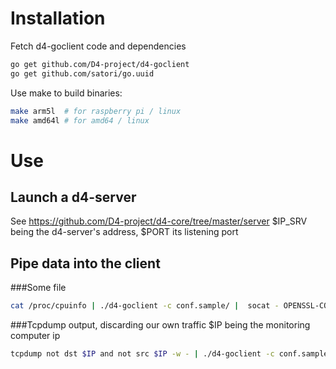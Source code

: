 # Installation
Fetch d4-goclient code and dependencies
```bash
go get github.com/D4-project/d4-goclient
go get github.com/satori/go.uuid
```
Use make to build binaries:
```bash
make arm5l  # for raspberry pi / linux
make amd64l # for amd64 / linux
```
# Use
## Launch a d4-server
See https://github.com/D4-project/d4-core/tree/master/server
$IP_SRV being the d4-server's address, $PORT its listening port
## Pipe data into the client
###Some file
```bash
cat /proc/cpuinfo | ./d4-goclient -c conf.sample/ |  socat - OPENSSL-CONNECT:$IP_SRV:$PORT,verify=0
```
###Tcpdump output, discarding our own traffic
$IP being the monitoring computer ip
```bash
tcpdump not dst $IP and not src $IP -w - | ./d4-goclient -c conf.sample/ |  socat - OPENSSL-CONNECT:$IP_SRV:$PORT,verify=0
```
